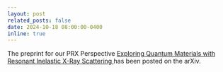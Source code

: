 ```yaml
---
layout: post
related_posts: false
date: 2024-10-18 08:00:00-0400
inline: true
---
```


The preprint for our PRX Perspective [Exploring Quantum Materials with Resonant Inelastic X-Ray Scattering
](/publications/#mitrano2024exploring) has been posted on the arXiv.